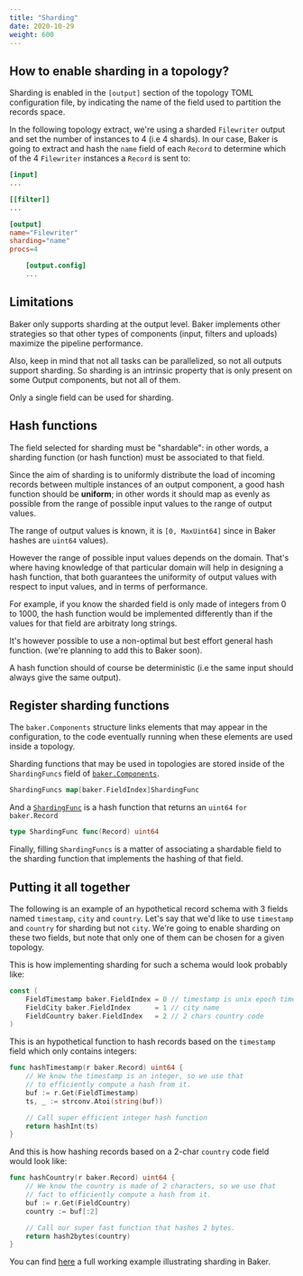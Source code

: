 ```yaml
---
title: "Sharding"
date: 2020-10-29
weight: 600
---
```


## How to enable sharding in a topology?

Sharding is enabled in the `[output]` section of the topology TOML 
configuration file, by indicating the name of the field used to partition
the records space.

In the following topology extract, we're using a sharded `Filewriter` output
and set the number of instances to 4 (i.e 4 shards). In our case, Baker is 
going to extract and hash the `name` field of each `Record` to determine which
of the 4 `Filewriter` instances a `Record` is sent to: 

```toml
[input]
...

[[filter]]
...

[output]
name="Filewriter"
sharding="name"
procs=4

    [output.config]
    ...
```

## Limitations

Baker only supports sharding at the output level. Baker implements other 
strategies so that other types of components (input, filters and uploads) 
maximize the pipeline performance.

Also, keep in mind that not all tasks can be parallelized, so not all outputs
support sharding. So sharding is an intrinsic property that is only present on
some Output components, but not all of them.

Only a single field can be used for sharding.

## Hash functions

The field selected for sharding must be "shardable": in other words, a sharding function (or
hash function) must be associated to that field.

Since the aim of sharding is to uniformly distribute the load of incoming 
records between multiple instances of an output component, a good hash function
should be **uniform**; in other words it should map as evenly as possible from 
the range of possible input values to the range of output values.

The range of output values is known, it is  `[0, MaxUint64]` since in Baker 
hashes are `uint64` values).

However the range of possible input values depends on the domain. That's where
having knowledge of that particular domain will help in designing a hash 
function, that both guarantees the uniformity of output values with respect to 
input values, and in terms of performance.

For example, if you know the sharded field is only made of integers from 0 to 
1000, the hash function would be implemented differently than if the values for that 
field are arbitraty long strings. 

It's however possible to use a non-optimal but best effort general hash function.
(we're planning to add this to Baker soon).

A hash function should of course be deterministic (i.e the same input should 
always give the same output).

## Register sharding functions

The `baker.Components` structure links elements that may appear in the 
configuration, to the code eventually running when these elements are used
inside a topology.

Sharding functions that may be used in topologies are stored inside of 
the `ShardingFuncs` field of [`baker.Components`](https://pkg.go.dev/github.com/AdRoll/baker#Components).

```go
ShardingFuncs map[baker.FieldIndex]ShardingFunc
```

And a [`ShardingFunc`](https://pkg.go.dev/github.com/AdRoll/baker#ShardingFunc)
is a hash function that returns an `uint64` `for baker.Record`

```go
type ShardingFunc func(Record) uint64
```

Finally, filling `ShardingFuncs` is a matter of associating a shardable field to
the sharding function that implements the hashing of that field.


## Putting it all together

The following is an example of an hypothetical record schema with 3 fields 
named `timestamp`, `city` and `country`. Let's say that we'd like to use 
`timestamp` and `country` for sharding but not `city`. We're going to enable
sharding on these two fields, but note that only one of them can be chosen
for a given topology.

This is how implementing sharding for such a schema would look probably like:

```go
const (
    FieldTimestamp baker.FieldIndex = 0 // timestamp is unix epoch timestamp
    FieldCity baker.FieldIndex      = 1 // city name
    FieldCountry baker.FieldIndex   = 2 // 2 chars country code
)
```

This is an hypothetical function to hash records based on the `timestamp` field
which only contains integers:

```go
func hashTimestamp(r baker.Record) uint64 {
    // We know the timestamp is an integer, so we use that 
    // to efficiently compute a hash from it.
    buf := r.Get(FieldTimestamp)
    ts, _ := strconv.Atoi(string(buf))

    // Call super efficient integer hash function
    return hashInt(ts)
}
```

And this is how hashing records based on a 2-char `country` code field would 
look like:

```go
func hashCountry(r baker.Record) uint64 {
    // We know the country is made of 2 characters, so we use that 
    // fact to efficiently compute a hash from it.
    buf := r.Get(FieldCountry)
    country := buf[:2]

    // Call our super fast function that hashes 2 bytes.
    return hash2bytes(country)
}
```

You can find [here](https://github.com/AdRoll/baker/tree/main/examples/sharding)
a full working example illustrating sharding in Baker.
